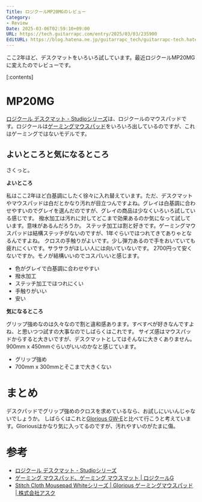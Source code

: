 ```yaml
---
Title: ロジクールMP20MGのレビュー
Category:
- Review
Date: 2025-03-06T02:59:10+09:00
URL: https://tech.guitarrapc.com/entry/2025/03/03/235900
EditURL: https://blog.hatena.ne.jp/guitarrapc_tech/guitarrapc-tech.hatenablog.com/atom/entry/6802418398333822323
---
```


ここ2年ほど、デスクマットをいろいろ試しています。最近ロジクールMP20MGに変えたのでレビューです。

[:contents]

# MP20MG

[ロジクール デスクマット - Studioシリーズ](https://www.logicool.co.jp/ja-jp/products/mice/desk-mat-studio-series.956-000044.html)は、ロジクールのマウスパッドです。ロジクールは[ゲーミングマウスパッド](https://gaming.logicool.co.jp/ja-jp/products/gaming-mouse-pads.html)をいろいろ出しているのですが、これはゲーミングではないモデルです。

## よいところと気になるところ

さくっと。

**よいところ**

私はここ2年ほど白基調にしたく徐々に入れ替えています。ただ、デスクマットやマウスパッドは白だとかなり汚れが目立つんですよね。グレイは白基調に合わせやすいのでグレイを選んだのですが、グレイの商品は少なくいろいろ試している感じです。
撥水加工は汚れに対してどこまで効果あるのか気になって試しています。意味があるんだろうか。
ステッチ加工は割と好きです。ゲーミングマウスパッドは結構ステッチがないのですが、1年ぐらいでほつれてきてありゃとなるんですよね。
クロスの手触りがよいです。少し弾力あるので手をおいていても疲れにくいです。サラサラがほしい人には向いていないです。
2700円って安くないですか。モノが結構いいのでコスパいいと感じます。

* 色がグレイで白基調に合わせやすい
* 撥水加工
* ステッチ加工でほつれにくい
* 手触りがいい
* 安い

**気になるところ**

グリップ強めなのは久々なので割と違和感あります。すべすべが好きなんですよね、と思いつつ試すの大事なのでしばらくはこれです。
サイズ感はマウスパッドからすると大きいですが、デスクマットとしてはそんなに大きくありません。900mm x 450mmぐらいがいいのかなと感じています。

* グリップ強め
* 700mm x 300mmとそこまで大きくない

# まとめ

デスクパッドでグリップ強めのクロスを求めているなら、お試しにいいんじゃないでしょうか。
しばらくはこれと[Glorious GW-E](https://www.ask-corp.jp/products/glorious/mousepad/stitch-cloth-mousepad-white.html)と比べて行こうと考えています。Gloriousはかなり気に入ってるのですが、汚れやすいのがたまに傷。

# 参考

* [ロジクール デスクマット - Studioシリーズ](https://www.logicool.co.jp/ja-jp/products/mice/desk-mat-studio-series.956-000044.html)
* [ゲーミング マウスパッド、ゲーミング マウスマット | ロジクールG](https://gaming.logicool.co.jp/ja-jp/products/gaming-mouse-pads.html)
* [Stitch Cloth Mousepad Whiteシリーズ | Glorious ゲーミングマウスパッド | 株式会社アスク](https://www.ask-corp.jp/products/glorious/mousepad/stitch-cloth-mousepad-white.html)
